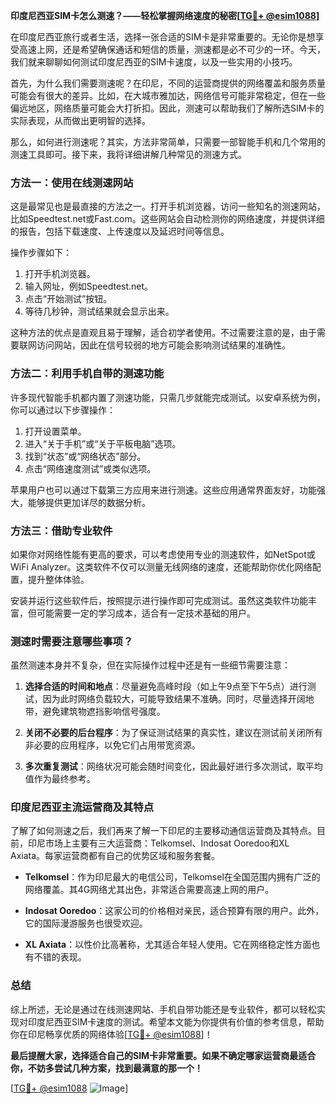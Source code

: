 **印度尼西亚SIM卡怎么测速？——轻松掌握网络速度的秘密[[TG💪+ @esim1088](https://t.me/s/esim1088)]**

在印度尼西亚旅行或者生活，选择一张合适的SIM卡是非常重要的。无论你是想享受高速上网，还是希望确保通话和短信的质量，测速都是必不可少的一环。今天，我们就来聊聊如何测试印度尼西亚的SIM卡速度，以及一些实用的小技巧。

首先，为什么我们需要测速呢？在印尼，不同的运营商提供的网络覆盖和服务质量可能会有很大的差异。比如，在大城市雅加达，网络信号可能非常稳定，但在一些偏远地区，网络质量可能会大打折扣。因此，测速可以帮助我们了解所选SIM卡的实际表现，从而做出更明智的选择。

那么，如何进行测速呢？其实，方法非常简单，只需要一部智能手机和几个常用的测速工具即可。接下来，我将详细讲解几种常见的测速方式。

### 方法一：使用在线测速网站

这是最常见也是最直接的方法之一。打开手机浏览器，访问一些知名的测速网站，比如Speedtest.net或Fast.com。这些网站会自动检测你的网络速度，并提供详细的报告，包括下载速度、上传速度以及延迟时间等信息。

操作步骤如下：
1. 打开手机浏览器。
2. 输入网址，例如Speedtest.net。
3. 点击“开始测试”按钮。
4. 等待几秒钟，测试结果就会显示出来。

这种方法的优点是直观且易于理解，适合初学者使用。不过需要注意的是，由于需要联网访问网站，因此在信号较弱的地方可能会影响测试结果的准确性。

### 方法二：利用手机自带的测速功能

许多现代智能手机都内置了测速功能，只需几步就能完成测试。以安卓系统为例，你可以通过以下步骤操作：

1. 打开设置菜单。
2. 进入“关于手机”或“关于平板电脑”选项。
3. 找到“状态”或“网络状态”部分。
4. 点击“网络速度测试”或类似选项。

苹果用户也可以通过下载第三方应用来进行测速。这些应用通常界面友好，功能强大，能够提供更加详尽的数据分析。

### 方法三：借助专业软件

如果你对网络性能有更高的要求，可以考虑使用专业的测速软件，如NetSpot或WiFi Analyzer。这类软件不仅可以测量无线网络的速度，还能帮助你优化网络配置，提升整体体验。

安装并运行这些软件后，按照提示进行操作即可完成测试。虽然这类软件功能丰富，但可能需要一定的学习成本，适合有一定技术基础的用户。

### 测速时需要注意哪些事项？

虽然测速本身并不复杂，但在实际操作过程中还是有一些细节需要注意：

1. **选择合适的时间和地点**：尽量避免高峰时段（如上午9点至下午5点）进行测试，因为此时网络负载较大，可能导致结果不准确。同时，尽量选择开阔地带，避免建筑物遮挡影响信号强度。
   
2. **关闭不必要的后台程序**：为了保证测试结果的真实性，建议在测试前关闭所有非必要的应用程序，以免它们占用带宽资源。

3. **多次重复测试**：网络状况可能会随时间变化，因此最好进行多次测试，取平均值作为最终参考。

### 印度尼西亚主流运营商及其特点

了解了如何测速之后，我们再来了解一下印尼的主要移动通信运营商及其特点。目前，印尼市场上主要有三大运营商：Telkomsel、Indosat Ooredoo和XL Axiata。每家运营商都有自己的优势区域和服务套餐。

- **Telkomsel**：作为印尼最大的电信公司，Telkomsel在全国范围内拥有广泛的网络覆盖。其4G网络尤其出色，非常适合需要高速上网的用户。
  
- **Indosat Ooredoo**：这家公司的价格相对亲民，适合预算有限的用户。此外，它的国际漫游服务也很受欢迎。

- **XL Axiata**：以性价比高著称，尤其适合年轻人使用。它在网络稳定性方面也有不错的表现。

### 总结

综上所述，无论是通过在线测速网站、手机自带功能还是专业软件，都可以轻松实现对印度尼西亚SIM卡速度的测试。希望本文能为你提供有价值的参考信息，帮助你在印尼畅享优质的网络体验[[TG💪+ @esim1088](https://t.me/s/esim1088)]！

**最后提醒大家，选择适合自己的SIM卡非常重要。如果不确定哪家运营商最适合你，不妨多尝试几种方案，找到最满意的那一个！**

[[TG💪+ @esim1088](https://t.me/s/esim1088) ![Image](https://i.postimg.cc/4NQfJmqS/Snipaste-2025-05-13-00-14-12.png)]